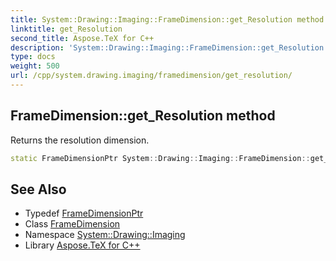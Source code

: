 ```yaml
---
title: System::Drawing::Imaging::FrameDimension::get_Resolution method
linktitle: get_Resolution
second_title: Aspose.TeX for C++
description: 'System::Drawing::Imaging::FrameDimension::get_Resolution method. Returns the resolution dimension in C++.'
type: docs
weight: 500
url: /cpp/system.drawing.imaging/framedimension/get_resolution/
---
```

## FrameDimension::get_Resolution method


Returns the resolution dimension.

```cpp
static FrameDimensionPtr System::Drawing::Imaging::FrameDimension::get_Resolution()
```

## See Also

* Typedef [FrameDimensionPtr](../../framedimensionptr/)
* Class [FrameDimension](../)
* Namespace [System::Drawing::Imaging](../../)
* Library [Aspose.TeX for C++](../../../)
